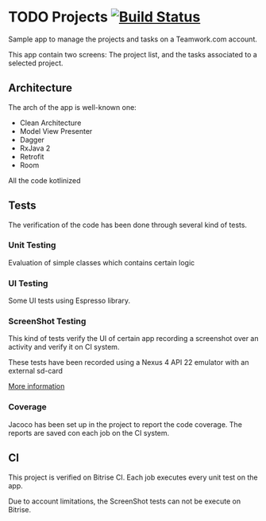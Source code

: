 # TODO Projects [![Build Status](https://www.bitrise.io/app/945976826fface1b/status.svg?token=VbNI8oEqRmVKMw22q7XRSw&branch=develop)](https://www.bitrise.io/app/945976826fface1b)

Sample app to manage the projects and tasks on a Teamwork.com account.

This app contain two screens: The project list, and the tasks associated to a selected project.

## Architecture

The arch of the app is well-known one: 

- Clean Architecture 
- Model View Presenter
- Dagger
- RxJava 2
- Retrofit
- Room

All the code kotlinized


## Tests

The verification of the code has been done through several kind of tests.

### Unit Testing

Evaluation of simple classes which contains certain logic

### UI Testing

Some UI tests using Espresso library.

### ScreenShot Testing

This kind of tests verify the UI of certain app recording a screenshot over an activity and verify it on CI system.

These tests have been recorded using a Nexus 4 API 22 emulator with an external sd-card

[More information](https://github.com/Karumi/Shot)

### Coverage

Jacoco has been set up in the project to report the code coverage. The reports are saved con each job on the CI system.

## CI

This project is verified on Bitrise CI. Each job executes every unit test on the app.

Due to account limitations, the ScreenShot tests can not be execute on Bitrise.

